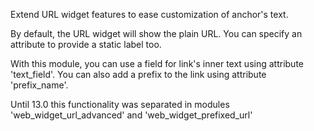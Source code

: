 Extend URL widget features to ease customization of anchor's text.

By default, the URL widget will show the plain URL. You can specify an
attribute to provide a static label too.

With this module, you can use a field for link's inner text using
attribute 'text_field'. You can also add a prefix to the link using
attribute 'prefix_name'.

Until 13.0 this functionality was separated in modules
'web_widget_url_advanced' and 'web_widget_prefixed_url'
